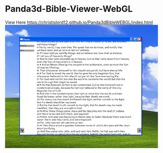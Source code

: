# Panda3d-Bible-Viewer-WebGL
View Here https://christislord12.github.io/Panda3dBibleWEBGL/index.html
![Alt text](screenshot.png?raw=true "Screenshot")
